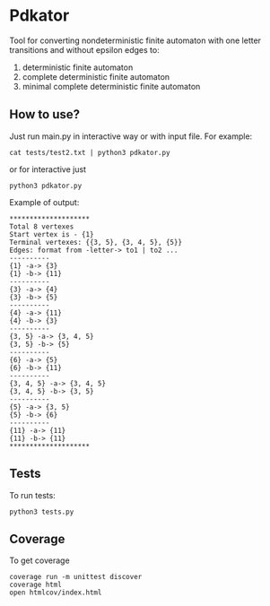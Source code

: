 # Pdkator

Tool for converting nondeterministic finite automaton with one letter transitions and without epsilon edges to:
1) deterministic finite automaton 
2) complete deterministic finite automaton
3) minimal complete deterministic finite automaton


## How to use?
Just run main.py in interactive way or with input file. For example:
```shell script
cat tests/test2.txt | python3 pdkator.py
```
or for interactive just
```shell script
python3 pdkator.py
```
Example of output:
```
********************
Total 8 vertexes
Start vertex is - {1}
Terminal vertexes: {{3, 5}, {3, 4, 5}, {5}}
Edges: format from -letter-> to1 | to2 ...
----------
{1} -a-> {3}
{1} -b-> {11}
----------
{3} -a-> {4}
{3} -b-> {5}
----------
{4} -a-> {11}
{4} -b-> {3}
----------
{3, 5} -a-> {3, 4, 5}
{3, 5} -b-> {5}
----------
{6} -a-> {5}
{6} -b-> {11}
----------
{3, 4, 5} -a-> {3, 4, 5}
{3, 4, 5} -b-> {3, 5}
----------
{5} -a-> {3, 5}
{5} -b-> {6}
----------
{11} -a-> {11}
{11} -b-> {11}
********************
```

## Tests
To run tests:
```shell script
python3 tests.py
```

## Coverage
To get coverage
```shell script
coverage run -m unittest discover
coverage html
open htmlcov/index.html
```